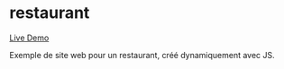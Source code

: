 # restaurant

[Live Demo](https://j-codepro.github.io/restaurant/)

Exemple de site web pour un restaurant, créé dynamiquement avec JS.
